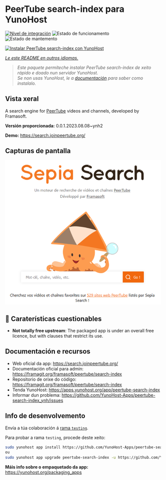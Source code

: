 <!--
NOTA: Este README foi creado automáticamente por <https://github.com/YunoHost/apps/tree/master/tools/readme_generator>
NON debe editarse manualmente.
-->

# PeerTube search-index para YunoHost

[![Nivel de integración](https://dash.yunohost.org/integration/peertube-search-index.svg)](https://dash.yunohost.org/appci/app/peertube-search-index) ![Estado de funcionamento](https://ci-apps.yunohost.org/ci/badges/peertube-search-index.status.svg) ![Estado de mantemento](https://ci-apps.yunohost.org/ci/badges/peertube-search-index.maintain.svg)

[![Instalar PeerTube search-index con YunoHost](https://install-app.yunohost.org/install-with-yunohost.svg)](https://install-app.yunohost.org/?app=peertube-search-index)

*[Le este README en outros idiomas.](./ALL_README.md)*

> *Este paquete permíteche instalar PeerTube search-index de xeito rápido e doado nun servidor YunoHost.*  
> *Se non usas YunoHost, le a [documentación](https://yunohost.org/install) para saber como instalalo.*

## Vista xeral

A search engine for [PeerTube](https://joinpeertube.org/) videos and channels, developed by Framasoft.


**Versión proporcionada:** 0.0.1.2023.08.08~ynh2

**Demo:** <https://search.joinpeertube.org/>

## Capturas de pantalla

![Captura de pantalla de PeerTube search-index](./doc/screenshots/sepia-search-screenshot.png)

## :red_circle: Caraterísticas cuestionables

- **Not totally free upstream**: The packaged app is under an overall free licence, but with clauses that restrict its use.

## Documentación e recursos

- Web oficial da app: <https://search.joinpeertube.org/>
- Documentación oficial para admin: <https://framagit.org/framasoft/peertube/search-index>
- Repositorio de orixe do código: <https://framagit.org/framasoft/peertube/search-index>
- Tenda YunoHost: <https://apps.yunohost.org/app/peertube-search-index>
- Informar dun problema: <https://github.com/YunoHost-Apps/peertube-search-index_ynh/issues>

## Info de desenvolvemento

Envía a túa colaboración á [rama `testing`](https://github.com/YunoHost-Apps/peertube-search-index_ynh/tree/testing).

Para probar a rama `testing`, procede deste xeito:

```bash
sudo yunohost app install https://github.com/YunoHost-Apps/peertube-search-index_ynh/tree/testing --debug
ou
sudo yunohost app upgrade peertube-search-index -u https://github.com/YunoHost-Apps/peertube-search-index_ynh/tree/testing --debug
```

**Máis info sobre o empaquetado da app:** <https://yunohost.org/packaging_apps>

